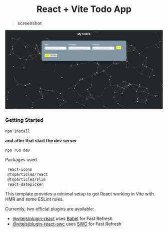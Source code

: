 <div align="center">
<h1> React + Vite  Todo App
</div>

> **screenshot**
<img src="./public/screenshot.png">

<h3>Getting Started</h3>

```shell
npm install
```
**and after that start the dev server**
```shell
npm run dev
```


Packages used
```
 react-icons
 @tsparticles/react  
 @tsparticles/slim
 react-datepicker
```

This template provides a minimal setup to get React working in Vite with HMR and some ESLint rules.

Currently, two official plugins are available:

- [@vitejs/plugin-react](https://github.com/vitejs/vite-plugin-react/blob/main/packages/plugin-react/README.md) uses [Babel](https://babeljs.io/) for Fast Refresh
- [@vitejs/plugin-react-swc](https://github.com/vitejs/vite-plugin-react-swc) uses [SWC](https://swc.rs/) for Fast Refresh
